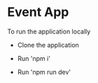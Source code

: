 # Event App

To run the application locally

- Clone the application

- Run 'npm i'

- Run 'npm run dev'
